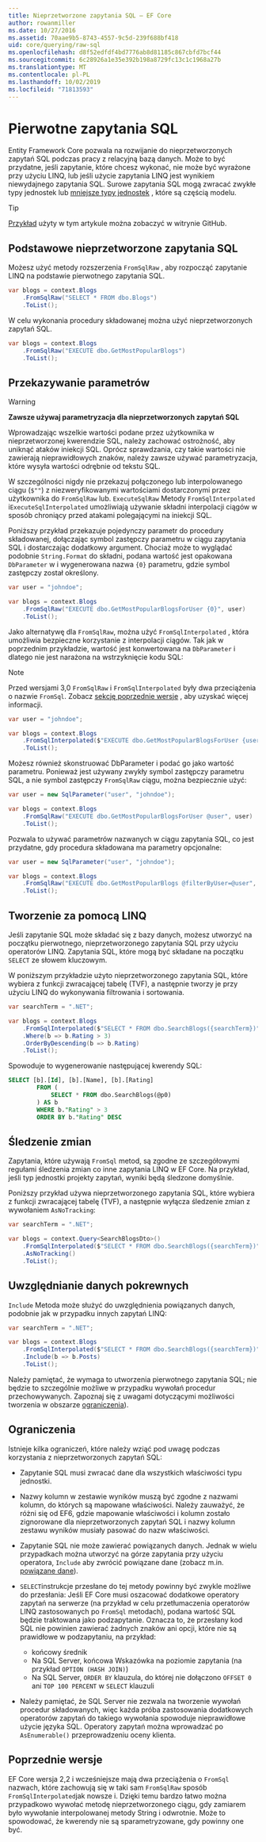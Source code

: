 ```yaml
---
title: Nieprzetworzone zapytania SQL — EF Core
author: rowanmiller
ms.date: 10/27/2016
ms.assetid: 70aae9b5-8743-4557-9c5d-239f688bf418
uid: core/querying/raw-sql
ms.openlocfilehash: d8f52edfdf4bd7776ab8d81185c867cbfd7bcf44
ms.sourcegitcommit: 6c28926a1e35e392b198a8729fc13c1c1968a27b
ms.translationtype: MT
ms.contentlocale: pl-PL
ms.lasthandoff: 10/02/2019
ms.locfileid: "71813593"
---
```

# <a name="raw-sql-queries"></a>Pierwotne zapytania SQL

Entity Framework Core pozwala na rozwijanie do nieprzetworzonych zapytań SQL podczas pracy z relacyjną bazą danych. Może to być przydatne, jeśli zapytanie, które chcesz wykonać, nie może być wyrażone przy użyciu LINQ, lub jeśli użycie zapytania LINQ jest wynikiem niewydajnego zapytania SQL. Surowe zapytania SQL mogą zwracać zwykłe typy jednostek lub [mniejsze typy jednostek](xref:core/modeling/keyless-entity-types) , które są częścią modelu.

> [!TIP]  
> [Przykład](https://github.com/aspnet/EntityFramework.Docs/tree/master/samples/core/Querying/Querying/RawSQL/Sample.cs) użyty w tym artykule można zobaczyć w witrynie GitHub.

## <a name="basic-raw-sql-queries"></a>Podstawowe nieprzetworzone zapytania SQL

Możesz użyć metody rozszerzenia `FromSqlRaw` , aby rozpocząć zapytanie LINQ na podstawie pierwotnego zapytania SQL.

<!-- [!code-csharp[Main](samples/core/Querying/RawSQL/Sample.cs)] -->
``` csharp
var blogs = context.Blogs
    .FromSqlRaw("SELECT * FROM dbo.Blogs")
    .ToList();
```

W celu wykonania procedury składowanej można użyć nieprzetworzonych zapytań SQL.

<!-- [!code-csharp[Main](samples/core/Querying/RawSQL/Sample.cs)] -->
``` csharp
var blogs = context.Blogs
    .FromSqlRaw("EXECUTE dbo.GetMostPopularBlogs")
    .ToList();
```

## <a name="passing-parameters"></a>Przekazywanie parametrów

> [!WARNING]
> **Zawsze używaj parametryzacja dla nieprzetworzonych zapytań SQL**
>
> Wprowadzając wszelkie wartości podane przez użytkownika w nieprzetworzonej kwerendzie SQL, należy zachować ostrożność, aby uniknąć ataków iniekcji SQL. Oprócz sprawdzania, czy takie wartości nie zawierają nieprawidłowych znaków, należy zawsze używać parametryzacja, które wysyła wartości odrębnie od tekstu SQL.
>
> W szczególności nigdy nie przekazuj połączonego lub interpolowanego ciągu (`$""`) z niezweryfikowanymi wartościami dostarczonymi przez użytkownika do `FromSqlRaw` lub. `ExecuteSqlRaw` Metody `FromSqlInterpolated` i`ExecuteSqlInterpolated` umożliwiają używanie składni interpolacji ciągów w sposób chroniący przed atakami polegającymi na iniekcji SQL.

Poniższy przykład przekazuje pojedynczy parametr do procedury składowanej, dołączając symbol zastępczy parametru w ciągu zapytania SQL i dostarczając dodatkowy argument. Chociaż może to wyglądać podobnie `String.Format` do składni, podana wartość jest opakowana `DbParameter` w i wygenerowana nazwa `{0}` parametru, gdzie symbol zastępczy został określony.

<!-- [!code-csharp[Main](samples/core/Querying/RawSQL/Sample.cs)] -->
``` csharp
var user = "johndoe";

var blogs = context.Blogs
    .FromSqlRaw("EXECUTE dbo.GetMostPopularBlogsForUser {0}", user)
    .ToList();
```

Jako alternatywę dla `FromSqlRaw`, można użyć `FromSqlInterpolated` , która umożliwia bezpieczne korzystanie z interpolacji ciągów. Tak jak w poprzednim przykładzie, wartość jest konwertowana na `DbParameter` i dlatego nie jest narażona na wstrzyknięcie kodu SQL:

> [!NOTE]
> Przed wersjami 3,0 `FromSqlRaw` i `FromSqlInterpolated` były dwa przeciążenia o nazwie `FromSql`. Zobacz [sekcję poprzednie wersje](#previous-versions) , aby uzyskać więcej informacji.

<!-- [!code-csharp[Main](samples/core/Querying/RawSQL/Sample.cs)] -->
``` csharp
var user = "johndoe";

var blogs = context.Blogs
    .FromSqlInterpolated($"EXECUTE dbo.GetMostPopularBlogsForUser {user}")
    .ToList();
```

Możesz również skonstruować DbParameter i podać go jako wartość parametru. Ponieważ jest używany zwykły symbol zastępczy parametru SQL, a nie symbol zastępczy `FromSqlRaw` ciągu, można bezpiecznie użyć:

<!-- [!code-csharp[Main](samples/core/Querying/RawSQL/Sample.cs)] -->
``` csharp
var user = new SqlParameter("user", "johndoe");

var blogs = context.Blogs
    .FromSqlRaw("EXECUTE dbo.GetMostPopularBlogsForUser @user", user)
    .ToList();
```

Pozwala to używać parametrów nazwanych w ciągu zapytania SQL, co jest przydatne, gdy procedura składowana ma parametry opcjonalne:

<!-- [!code-csharp[Main](samples/core/Querying/RawSQL/Sample.cs)] -->
``` csharp
var user = new SqlParameter("user", "johndoe");

var blogs = context.Blogs
    .FromSqlRaw("EXECUTE dbo.GetMostPopularBlogs @filterByUser=@user", user)
    .ToList();
```

## <a name="composing-with-linq"></a>Tworzenie za pomocą LINQ

Jeśli zapytanie SQL może składać się z bazy danych, możesz utworzyć na początku pierwotnego, nieprzetworzonego zapytania SQL przy użyciu operatorów LINQ. Zapytania SQL, które mogą być składane na początku `SELECT` ze słowem kluczowym.

W poniższym przykładzie użyto nieprzetworzonego zapytania SQL, które wybiera z funkcji zwracającej tabelę (TVF), a następnie tworzy je przy użyciu LINQ do wykonywania filtrowania i sortowania.

<!-- [!code-csharp[Main](samples/core/Querying/RawSQL/Sample.cs)] -->
``` csharp
var searchTerm = ".NET";

var blogs = context.Blogs
    .FromSqlInterpolated($"SELECT * FROM dbo.SearchBlogs({searchTerm})")
    .Where(b => b.Rating > 3)
    .OrderByDescending(b => b.Rating)
    .ToList();
```

Spowoduje to wygenerowanie następującej kwerendy SQL:

``` sql
SELECT [b].[Id], [b].[Name], [b].[Rating]
        FROM (
            SELECT * FROM dbo.SearchBlogs(@p0)
        ) AS b
        WHERE b."Rating" > 3
        ORDER BY b."Rating" DESC
```

## <a name="change-tracking"></a>Śledzenie zmian

Zapytania, które używają `FromSql` metod, są zgodne ze szczegółowymi regułami śledzenia zmian co inne zapytania LINQ w EF Core. Na przykład, jeśli typ jednostki projekty zapytań, wyniki będą śledzone domyślnie.

Poniższy przykład używa nieprzetworzonego zapytania SQL, które wybiera z funkcji zwracającej tabelę (TVF), a następnie wyłącza śledzenie zmian z wywołaniem `AsNoTracking`:

<!-- [!code-csharp[Main](samples/core/Querying/RawSQL/Sample.cs)] -->
``` csharp
var searchTerm = ".NET";

var blogs = context.Query<SearchBlogsDto>()
    .FromSqlInterpolated($"SELECT * FROM dbo.SearchBlogs({searchTerm})")
    .AsNoTracking()
    .ToList();
```

## <a name="including-related-data"></a>Uwzględnianie danych pokrewnych

`Include` Metoda może służyć do uwzględnienia powiązanych danych, podobnie jak w przypadku innych zapytań LINQ:

<!-- [!code-csharp[Main](samples/core/Querying/RawSQL/Sample.cs)] -->
``` csharp
var searchTerm = ".NET";

var blogs = context.Blogs
    .FromSqlInterpolated($"SELECT * FROM dbo.SearchBlogs({searchTerm})")
    .Include(b => b.Posts)
    .ToList();
```

Należy pamiętać, że wymaga to utworzenia pierwotnego zapytania SQL; nie będzie to szczególnie możliwe w przypadku wywołań procedur przechowywanych. Zapoznaj się z uwagami dotyczącymi możliwości tworzenia w obszarze [ograniczenia](#limitations)).

## <a name="limitations"></a>Ograniczenia

Istnieje kilka ograniczeń, które należy wziąć pod uwagę podczas korzystania z nieprzetworzonych zapytań SQL:

* Zapytanie SQL musi zwracać dane dla wszystkich właściwości typu jednostki.

* Nazwy kolumn w zestawie wyników muszą być zgodne z nazwami kolumn, do których są mapowane właściwości. Należy zauważyć, że różni się od EF6, gdzie mapowanie właściwości i kolumn zostało zignorowane dla nieprzetworzonych zapytań SQL i nazwy kolumn zestawu wyników musiały pasować do nazw właściwości.

* Zapytanie SQL nie może zawierać powiązanych danych. Jednak w wielu przypadkach można utworzyć na górze zapytania przy użyciu operatora, `Include` aby zwrócić powiązane dane (zobacz m.in. [powiązane dane](#including-related-data)).

* `SELECT`instrukcje przesłane do tej metody powinny być zwykle możliwe do przesłania: Jeśli EF Core musi oszacować dodatkowe operatory zapytań na serwerze (na przykład w celu przetłumaczenia operatorów LINQ zastosowanych po `FromSql` metodach), podana wartość SQL będzie traktowana jako podzapytanie. Oznacza to, że przesłany kod SQL nie powinien zawierać żadnych znaków ani opcji, które nie są prawidłowe w podzapytaniu, na przykład:
  * końcowy średnik
  * Na SQL Server, końcowa Wskazówka na poziomie zapytania (na przykład `OPTION (HASH JOIN)`)
  * Na SQL Server, `ORDER BY` klauzula, do której nie dołączono `OFFSET 0` ani `TOP 100 PERCENT` w `SELECT` klauzuli

* Należy pamiętać, że SQL Server nie zezwala na tworzenie wywołań procedur składowanych, więc każda próba zastosowania dodatkowych operatorów zapytań do takiego wywołania spowoduje nieprawidłowe użycie języka SQL. Operatory zapytań można wprowadzać po `AsEnumerable()` przeprowadzeniu oceny klienta.

## <a name="previous-versions"></a>Poprzednie wersje

EF Core wersja 2,2 i wcześniejsze mają dwa przeciążenia o `FromSql` nazwach, które zachowują się w taki sam `FromSqlRaw` sposób `FromSqlInterpolated`jak nowsze i. Dzięki temu bardzo łatwo można przypadkowo wywołać metodę nieprzetworzonego ciągu, gdy zamiarem było wywołanie interpolowanej metody String i odwrotnie. Może to spowodować, że kwerendy nie są sparametryzowane, gdy powinny one być.
